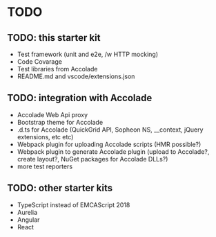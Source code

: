 # TODO

## TODO: this starter kit

- Test framework (unit and e2e, /w HTTP mocking)
- Code Covarage
- Test libraries from Accolade
- README.md and vscode/extensions.json

## TODO: integration with Accolade

- Accolade Web Api proxy
- Bootstrap theme for Accolade
- .d.ts for Accolade (QuickGrid API, Sopheon NS, \_\_context, jQuery extensions, etc etc)
- Webpack plugin for uploading Accolade scripts (HMR possible?)
- Webpack plugin to generate Accolade plugin (upload to Accolade?, create layout?, NuGet packages for Accolade DLLs?)
- more test reporters

## TODO: other starter kits

- TypeScript instead of EMCAScript 2018
- Aurelia
- Angular
- React
